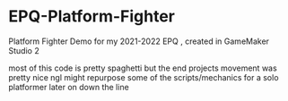 # EPQ-Platform-Fighter
Platform Fighter Demo for my 2021-2022 EPQ , created in GameMaker Studio 2

most of this code is pretty spaghetti but the end projects movement was pretty nice ngl
might repurpose some of the scripts/mechanics for a solo platformer later on down the line
